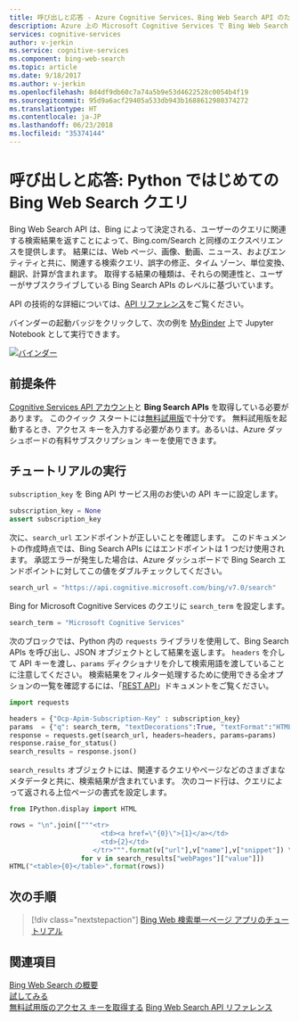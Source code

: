 ```yaml
---
title: 呼び出しと応答 - Azure Cognitive Services、Bing Web Search API のための Python クイック スタート | Microsoft Docs
description: Azure 上の Microsoft Cognitive Services で Bing Web Search API の使用をすぐに開始するために役立つ情報とコード サンプルを提供します。
services: cognitive-services
author: v-jerkin
ms.service: cognitive-services
ms.component: bing-web-search
ms.topic: article
ms.date: 9/18/2017
ms.author: v-jerkin
ms.openlocfilehash: 8d4df9db60c7a74a5b9e53d4622528c0054b4f19
ms.sourcegitcommit: 95d9a6acf29405a533db943b1688612980374272
ms.translationtype: HT
ms.contentlocale: ja-JP
ms.lasthandoff: 06/23/2018
ms.locfileid: "35374144"
---
```

# <a name="call-and-response-your-first-bing-web-search-query-in-python"></a>呼び出しと応答: Python ではじめての Bing Web Search クエリ

Bing Web Search API は、Bing によって決定される、ユーザーのクエリに関連する検索結果を返すことによって、Bing.com/Search と同様のエクスペリエンスを提供します。 結果には、Web ページ、画像、動画、ニュース、およびエンティティと共に、関連する検索クエリ、誤字の修正、タイム ゾーン、単位変換、翻訳、計算が含まれます。 取得する結果の種類は、それらの関連性と、ユーザーがサブスクライブしている Bing Search APIs のレベルに基づいています。

API の技術的な詳細については、[API リファレンス](https://docs.microsoft.com/rest/api/cognitiveservices/bing-web-api-v7-reference)をご覧ください。

バインダーの起動バッジをクリックして、次の例を [MyBinder](https://mybinder.org) 上で Jupyter Notebook として実行できます。 

[![バインダー](https://mybinder.org/badge.svg)](https://mybinder.org/v2/gh/Microsoft/cognitive-services-notebooks/master?filepath=BingWebSearchAPI.ipynb)


## <a name="prerequisites"></a>前提条件
[Cognitive Services API アカウント](https://docs.microsoft.com/azure/cognitive-services/cognitive-services-apis-create-account)と **Bing Search APIs** を取得している必要があります。 このクイック スタートには[無料試用版](https://azure.microsoft.com/try/cognitive-services/?api=bing-web-search-api)で十分です。 無料試用版を起動するとき、アクセス キーを入力する必要があります。あるいは、Azure ダッシュボードの有料サブスクリプション キーを使用できます。

## <a name="running-the-walkthrough"></a>チュートリアルの実行

`subscription_key` を Bing API サービス用のお使いの API キーに設定します。


```python
subscription_key = None
assert subscription_key
```

次に、`search_url` エンドポイントが正しいことを確認します。 このドキュメントの作成時点では、Bing Search APIs にはエンドポイントは 1 つだけ使用されます。 承認エラーが発生した場合は、Azure ダッシュボードで Bing Search エンドポイントに対してこの値をダブルチェックしてください。


```python
search_url = "https://api.cognitive.microsoft.com/bing/v7.0/search"
```

Bing for Microsoft Cognitive Services のクエリに `search_term` を設定します。


```python
search_term = "Microsoft Cognitive Services"
```

次のブロックでは、Python 内の `requests` ライブラリを使用して、Bing Search APIs を呼び出し、JSON オブジェクトとして結果を返します。 `headers` を介して API キーを渡し、`params` ディクショナリを介して検索用語を渡していることに注意してください。 検索結果をフィルター処理するために使用できる全オプションの一覧を確認するには、「[REST API](https://docs.microsoft.com/rest/api/cognitiveservices/bing-web-api-v7-reference)」ドキュメントをご覧ください。


```python
import requests

headers = {"Ocp-Apim-Subscription-Key" : subscription_key}
params  = {"q": search_term, "textDecorations":True, "textFormat":"HTML"}
response = requests.get(search_url, headers=headers, params=params)
response.raise_for_status()
search_results = response.json()
```

`search_results` オブジェクトには、関連するクエリやページなどのさまざまなメタデータと共に、検索結果が含まれています。 次のコード行は、クエリによって返される上位ページの書式を設定します。


```python
from IPython.display import HTML

rows = "\n".join(["""<tr>
                       <td><a href=\"{0}\">{1}</a></td>
                       <td>{2}</td>
                     </tr>""".format(v["url"],v["name"],v["snippet"]) \
                  for v in search_results["webPages"]["value"]])
HTML("<table>{0}</table>".format(rows))
```

## <a name="next-steps"></a>次の手順

> [!div class="nextstepaction"]
> [Bing Web 検索単一ページ アプリのチュートリアル](../tutorial-bing-web-search-single-page-app.md)

## <a name="see-also"></a>関連項目 

[Bing Web Search の概要](../overview.md)  
[試してみる](https://azure.microsoft.com/services/cognitive-services/bing-web-search-api/)  
[無料試用版のアクセス キーを取得する](https://azure.microsoft.com/try/cognitive-services/?api=bing-web-search-api)
[Bing Web Search API リファレンス](https://docs.microsoft.com/rest/api/cognitiveservices/bing-web-api-v7-reference)
